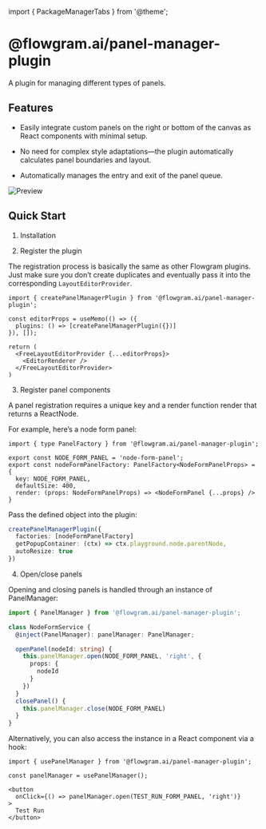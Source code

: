 import { PackageManagerTabs } from '@theme';

# @flowgram.ai/panel-manager-plugin

A plugin for managing different types of panels.

## Features

* Easily integrate custom panels on the right or bottom of the canvas as React components with minimal setup.

* No need for complex style adaptations—the plugin automatically calculates panel boundaries and layout.

* Automatically manages the entry and exit of the panel queue.

![Preview](@/public/plugin/panel-manager-1.png)

## Quick Start

1. Installation

<PackageManagerTabs command="install @flowgram.ai/panel-manager-plugin" />

2. Register the plugin

The registration process is basically the same as other Flowgram plugins. Just make sure you don’t create duplicates and eventually pass it into the corresponding `LayoutEditorProvider`.

```tsx
import { createPanelManagerPlugin } from '@flowgram.ai/panel-manager-plugin';

const editorProps = useMemo(() => ({
  plugins: () => [createPanelManagerPlugin({})]
}), []);

return (
  <FreeLayoutEditorProvider {...editorProps}>
    <EditorRenderer />
  </FreeLayoutEditorProvider>
)
```

3. Register panel components

A panel registration requires a unique key and a render function render that returns a ReactNode.

For example, here’s a node form panel:

```tsx
import { type PanelFactory } from '@flowgram.ai/panel-manager-plugin';

export const NODE_FORM_PANEL = 'node-form-panel';
export const nodeFormPanelFactory: PanelFactory<NodeFormPanelProps> = {
  key: NODE_FORM_PANEL,
  defaultSize: 400,
  render: (props: NodeFormPanelProps) => <NodeFormPanel {...props} />
}
```

Pass the defined object into the plugin:

```ts
createPanelManagerPlugin({
  factories: [nodeFormPanelFactory]
  getPopupContainer: (ctx) => ctx.playground.node.parentNode,
  autoResize: true
})
```

4. Open/close panels

Opening and closing panels is handled through an instance of PanelManager:

```ts
import { PanelManager } from '@flowgram.ai/panel-manager-plugin';

class NodeFormService {
  @inject(PanelManager): panelManager: PanelManager;

  openPanel(nodeId: string) {
    this.panelManager.open(NODE_FORM_PANEL, 'right', {
      props: {
        nodeId
      }
    })
  }
  closePanel() {
    this.panelManager.close(NODE_FORM_PANEL)
  }
}
```

Alternatively, you can also access the instance in a React component via a hook:

```tsx
import { usePanelManager } from '@flowgram.ai/panel-manager-plugin';

const panelManager = usePanelManager();

<button
  onClick={() => panelManager.open(TEST_RUN_FORM_PANEL, 'right')}
>
  Test Run
</button>
```
